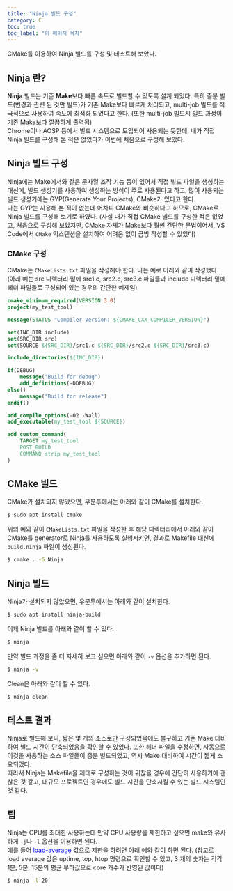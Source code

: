 ```yaml
---
title: "Ninja 빌드 구성"
category: C
toc: true
toc_label: "이 페이지 목차"
---
```


CMake를 이용하여 Ninja 빌드를 구성 및 테스트해 보았다.

## Ninja 란?
**Ninja** 빌드는 기존 **Make**보다 빠른 속도로 빌드할 수 있도록 설계 되었다. 특히 증분 빌드(변경과 관련 된 것만 빌드)가 기존 Make보다 빠르게 처리되고, multi-job 빌드를 적극적으로 사용하여 속도에 최적화 되었다고 한다. (또한 multi-job 빌드시 빌드 과정이 기존 Make보다 깔끔하게 출력됨)  
Chrome이나 AOSP 등에서 빌드 시스템으로 도입되어 사용되는 듯한데, 내가 직접 Ninja 빌드를 구성해 본 적은 없었다가 이번에 처음으로 구성해 보았다.

## Ninja 빌드 구성
Ninja에는 Make에서와 같은 문자열 조작 기능 등이 없어서 직접 빌드 파일을 생성하는 대신에, 빌드 생성기를 사용하여 생성하는 방식이 주로 사용된다고 하고, 많이 사용되는 빌드 생성기에는 GYP(Generate Your Projects), CMake가 있다고 한다.  
나는 GYP는 사용해 본 적이 없는데 어차피 CMake와 비슷하다고 하므로, CMake로 Ninja 빌드를 구성해 보기로 하였다. (사실 내가 직접 CMake 빌드를 구성한 적은 없었고, 처음으로 구성해 보았지만, CMake 자체가 Make보다 훨씬 간단한 문법이어서, VS Code에서 `CMake` 익스텐션을 설치하여 어려움 없이 금방 작성할 수 있었다)

### CMake 구성
CMake는 `CMakeLists.txt` 파일을 작성해야 한다. 나는 예로 아래와 같이 작성했다. (아래 예는 src 디렉터리 밑에 src1.c, src2.c, src3.c 파일들과 include 디렉터리 밑에 헤더 파일들로 구성되어 있는 경우의 간단한 예제임)
```cmake
cmake_minimum_required(VERSION 3.0)
project(my_test_tool)

message(STATUS "Compiler Version: ${CMAKE_CXX_COMPILER_VERSION}")

set(INC_DIR include)
set(SRC_DIR src)
set(SOURCE ${SRC_DIR}/src1.c ${SRC_DIR}/src2.c ${SRC_DIR}/src3.c)

include_directories(${INC_DIR})

if(DEBUG)
    message("Build for debug")
    add_definitions(-DDEBUG)
else()
    message("Build for release")
endif()

add_compile_options(-O2 -Wall)
add_executable(my_test_tool ${SOURCE})

add_custom_command(
    TARGET my_test_tool
    POST_BUILD
    COMMAND strip my_test_tool
)
```

## CMake 빌드
CMake가 설치되지 않았으면, 우분투에서는 아래와 같이 CMake를 설치한다.
```bash
$ sudo apt install cmake
```

위의 예와 같이 `CMakeLists.txt` 파일을 작성한 후 해당 디렉터리에서 아래와 같이 CMake를 generator로 Ninja를 사용하도록 실행시키면, 결과로 Makefile 대신에 `build.ninja` 파일이 생성된다.
```bash
$ cmake . -G Ninja
```

## Ninja 빌드
Ninja가 설치되지 않았으면, 우분투에서는 아래와 같이 설치한다.
```bash
$ sudo apt install ninja-build
```

이제 Ninja 빌드를 아래와 같이 할 수 있다.
```bash
$ ninja
```
만약 빌드 과정을 좀 더 자세히 보고 싶으면 아래와 같이 `-v` 옵션을 추가하면 된다.
```bash
$ ninja -v
```
Clean은 아래와 같이 할 수 있다.
```bash
$ ninja clean
```

## 테스트 결과
Ninja로 빌드해 보니, 짧은 몇 개의 소스로만 구성되었음에도 불구하고 기존 Make 대비하여 빌드 시간이 단축되었음을 확인할 수 있었다. 또한 헤더 파일을 수정하면, 자동으로 이것을 사용하는 소스 파일들이 증분 빌드되었고, 역시 Make 대비하여 시간이 짧게 소요되었다.  
따라서 Ninja는 Makefile을 제대로 구성하는 것이 귀찮을 경우에 간단히 사용하기에 괜찮은 것 같고, 대규모 프로젝트인 경우에도 빌드 시간을 단축시킬 수 있는 빌드 시스템인 것 같다.

## 팁
Ninja는 CPU를 최대한 사용하는데 만약 CPU 사용량을 제한하고 싶으면 make와 유사하게 `-j`나 `-l` 옵션을 이용하면 된다.  
예를 들어 <span style="color:blue">load-average</span> 값으로 제한을 하려면 아래 예와 같이 하면 된다. (참고로 load average 값은 uptime, top, htop 명령으로 확인할 수 있고, 3 개의 숫자는 각각 1분, 5분, 15분의 평균 부하값으로 core 개수가 반영된 값이다)
```bash
$ ninja -l 20
```
